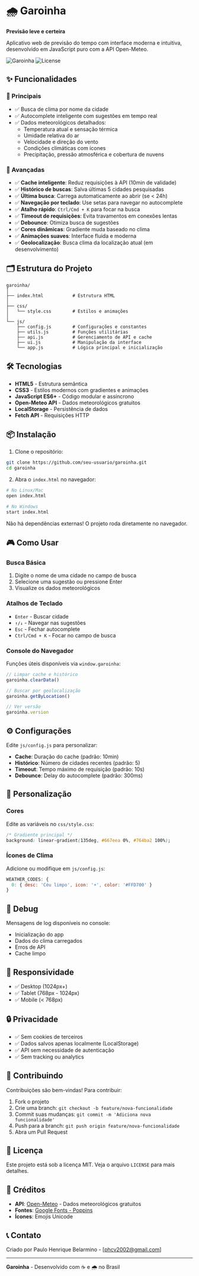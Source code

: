# 🌧️ Garoinha

**Previsão leve e certeira**

Aplicativo web de previsão do tempo com interface moderna e intuitiva, desenvolvido em JavaScript puro com a API Open-Meteo.

![Garoinha](https://img.shields.io/badge/version-1.0.0-blue)
![License](https://img.shields.io/badge/license-MIT-green)

## ✨ Funcionalidades

### 🎯 Principais
- ✅ Busca de clima por nome da cidade
- ✅ Autocomplete inteligente com sugestões em tempo real
- ✅ Dados meteorológicos detalhados:
  - Temperatura atual e sensação térmica
  - Umidade relativa do ar
  - Velocidade e direção do vento
  - Condições climáticas com ícones
  - Precipitação, pressão atmosférica e cobertura de nuvens

### 🚀 Avançadas
- ✅ **Cache inteligente**: Reduz requisições à API (10min de validade)
- ✅ **Histórico de buscas**: Salva últimas 5 cidades pesquisadas
- ✅ **Última busca**: Carrega automaticamente ao abrir (se < 24h)
- ✅ **Navegação por teclado**: Use setas para navegar no autocomplete
- ✅ **Atalho rápido**: `Ctrl/Cmd + K` para focar na busca
- ✅ **Timeout de requisições**: Evita travamentos em conexões lentas
- ✅ **Debounce**: Otimiza busca de sugestões
- ✅ **Cores dinâmicas**: Gradiente muda baseado no clima
- ✅ **Animações suaves**: Interface fluida e moderna
- ✅ **Geolocalização**: Busca clima da localização atual (em desenvolvimento)

## 🗂️ Estrutura do Projeto

```
garoinha/
│
├── index.html           # Estrutura HTML
│
├── css/
│   └── style.css        # Estilos e animações
│
└── js/
    ├── config.js        # Configurações e constantes
    ├── utils.js         # Funções utilitárias
    ├── api.js           # Gerenciamento de API e cache
    ├── ui.js            # Manipulação da interface
    └── app.js           # Lógica principal e inicialização
```

## 🛠️ Tecnologias

- **HTML5** - Estrutura semântica
- **CSS3** - Estilos modernos com gradientes e animações
- **JavaScript ES6+** - Código modular e assíncrono
- **Open-Meteo API** - Dados meteorológicos gratuitos
- **LocalStorage** - Persistência de dados
- **Fetch API** - Requisições HTTP

## 📦 Instalação

1. Clone o repositório:
```bash
git clone https://github.com/seu-usuario/garoinha.git
cd garoinha
```

2. Abra o `index.html` no navegador:
```bash
# No Linux/Mac
open index.html

# No Windows
start index.html
```

Não há dependências externas! O projeto roda diretamente no navegador.

## 🎮 Como Usar

### Busca Básica
1. Digite o nome de uma cidade no campo de busca
2. Selecione uma sugestão ou pressione Enter
3. Visualize os dados meteorológicos

### Atalhos de Teclado
- `Enter` - Buscar cidade
- `↑/↓` - Navegar nas sugestões
- `Esc` - Fechar autocomplete
- `Ctrl/Cmd + K` - Focar no campo de busca

### Console do Navegador
Funções úteis disponíveis via `window.garoinha`:

```javascript
// Limpar cache e histórico
garoinha.clearData()

// Buscar por geolocalização
garoinha.getByLocation()

// Ver versão
garoinha.version
```

## ⚙️ Configurações

Edite `js/config.js` para personalizar:

- **Cache**: Duração do cache (padrão: 10min)
- **Histórico**: Número de cidades recentes (padrão: 5)
- **Timeout**: Tempo máximo de requisição (padrão: 10s)
- **Debounce**: Delay do autocomplete (padrão: 300ms)

## 🎨 Personalização

### Cores
Edite as variáveis no `css/style.css`:
```css
/* Gradiente principal */
background: linear-gradient(135deg, #667eea 0%, #764ba2 100%);
```

### Ícones de Clima
Adicione ou modifique em `js/config.js`:
```javascript
WEATHER_CODES: {
  0: { desc: 'Céu limpo', icon: '☀️', color: '#FFD700' }
}
```

## 🐛 Debug

Mensagens de log disponíveis no console:
- Inicialização do app
- Dados do clima carregados
- Erros de API
- Cache limpo

## 📱 Responsividade

- ✅ Desktop (1024px+)
- ✅ Tablet (768px - 1024px)
- ✅ Mobile (< 768px)

## 🔒 Privacidade

- ✅ Sem cookies de terceiros
- ✅ Dados salvos apenas localmente (LocalStorage)
- ✅ API sem necessidade de autenticação
- ✅ Sem tracking ou analytics

## 🤝 Contribuindo

Contribuições são bem-vindas! Para contribuir:

1. Fork o projeto
2. Crie uma branch: `git checkout -b feature/nova-funcionalidade`
3. Commit suas mudanças: `git commit -m 'Adiciona nova funcionalidade'`
4. Push para a branch: `git push origin feature/nova-funcionalidade`
5. Abra um Pull Request

## 📄 Licença

Este projeto está sob a licença MIT. Veja o arquivo `LICENSE` para mais detalhes.

## 🙏 Créditos

- **API**: [Open-Meteo](https://open-meteo.com/) - Dados meteorológicos gratuitos
- **Fontes**: [Google Fonts - Poppins](https://fonts.google.com/specimen/Poppins)
- **Ícones**: Emojis Unicode

## 📞 Contato

Criado por Paulo Henrique Belarmino - [phcv2002@gmail.com]

---

**Garoinha** - Desenvolvido com ☕ e 🌧️ no Brasil
